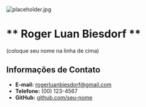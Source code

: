 ![placeholder.jpg](fotos/placeholder.png)
# ** Roger Luan Biesdorf **
(coloque seu nome na linha de cima)
## Informações de Contato

- **E-mail:** rogerluanbiesdorf@gmail.com
- **Telefone:** (00) 123-4567
- **GitHub:** [github.com/seu-nome](https://github.com/RogerLuanB)

